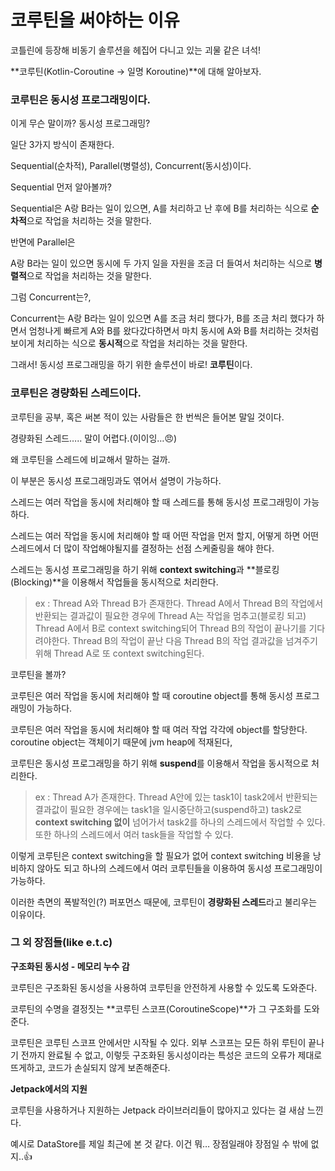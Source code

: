 # 코루틴을 써야하는 이유

코틀린에 등장해 비동기 솔루션을 헤집어 다니고 있는 괴물 같은 녀석!

**코루틴(Kotlin-Coroutine → 일명 Koroutine)**에 대해 알아보자.

### 코루틴은 동시성 프로그래밍이다.

이게 무슨 말이까? 동시성 프로그래밍?

일단 3가지 방식이 존재한다.

Sequential(순차적), Parallel(병렬성), Concurrent(동시성)이다.

Sequential 먼저 알아볼까?

Sequential은 A랑 B라는 일이 있으면, A를 처리하고 난 후에 B를 처리하는 식으로 **순차적**으로 작업을 처리하는 것을 말한다.

반면에 Parallel은

A랑 B라는 일이 있으면 동시에 두 가지 일을 자원을 조금 더 들여서 처리하는 식으로 **병렬적**으로 작업을 처리하는 것을 말한다.

그럼 Concurrent는?,

Concurrent는 A랑 B라는 일이 있으면 A를 조금 처리 했다가, B를 조금 처리 했다가 하면서 엄청나게 빠르게 A와 B를 왔다갔다하면서 마치 동시에 A와 B를 처리하는 것처럼 보이게 처리하는 식으로 **동시적**으로 작업을 처리하는 것을 말한다.

그래서! 동시성 프로그래밍을 하기 위한 솔루션이 바로! **코루틴**이다.

### 코루틴은 경량화된 스레드이다.

코루틴을 공부, 혹은 써본 적이 있는 사람들은 한 번씩은 들어본 말일 것이다.

경량화된 스레드….. 말이 어렵다.(이이잉…😠)

왜 코루틴을 스레드에 비교해서 말하는 걸까.

이 부분은 동시성 프로그래밍과도 엮어서 설명이 가능하다.

스레드는 여러 작업을 동시에 처리해야 할 때 스레드를 통해 동시성 프로그래밍이 가능하다.

스레드는 여러 작업을 동시에 처리해야 할 때 어떤 작업을 먼저 할지, 어떻게 하면 어떤 스레드에서 더 많이 작업해야될지를 결정하는 선점 스케줄링을 해야 한다.

스레드는 동시성 프로그래밍을 하기 위해 **context switching**과 **블로킹(Blocking)**을 이용해서 작업들을 동시적으로 처리한다.

> ex : Thread A와 Thread B가 존재한다. Thread A에서 Thread B의 작업에서 반환되는 결과값이 필요한 경우에 Thread A는 작업을 멈추고(블로킹 되고) Thread A에서 B로 context switching되어 Thread B의 작업이 끝나기를 기다려야한다. Thread B의 작업이 끝난 다음 Thread B의 작업 결과값을 넘겨주기 위해 Thread A로 또 context switching된다.

코루틴을 볼까?

코루틴은 여러 작업을 동시에 처리해야 할 때 coroutine object를 통해 동시성 프로그래밍이 가능하다.

코루틴은 여러 작업을 동시에 처리해야 할 때 여러 작업 각각에 object를 할당한다. coroutine object는 객체이기 때문에 jvm heap에 적재된다,

코루틴은 동시성 프로그래밍을 하기 위해 **suspend**를 이용해서 작업을 동시적으로 처리한다.

> ex : Thread A가 존재한다.  Thread A안에 있는 task1이 task2에서 반환되는 결과값이 필요한 경우에는 task1을 일시중단하고(suspend하고) task2로 **context switching 없이** 넘어가서 task2를 하나의 스레드에서 작업할 수 있다. 또한 하나의 스레드에서 여러 task들을 작업할 수 있다.

이렇게 코루틴은 context switching을 할 필요가 없어 context switching 비용을 낭비하지 않아도 되고 하나의 스레드에서 여러 코루틴들을 이용하여 동시성 프로그래밍이 가능하다.

이러한 측면의 폭발적인(?) 퍼포먼스 때문에, 코루틴이 **경량화된 스레드**라고 불리우는 이유이다.

### 그 외 장점들(like e.t.c)

**구조화된 동시성 - 메모리 누수 감**

코루틴은 구조화된 동시성을 사용하여 코루틴을 안전하게 사용할 수 있도록 도와준다.

코루틴의 수명을 결정짓는 **코루틴 스코프(CoroutineScope)**가 그 구조화를 도와준다.

코루틴은 코루틴 스코프 안에서만 시작될 수 있다. 외부 스코프는 모든 하위 루틴이 끝나기 전까지 완료될 수 없고, 이렇듯 구조화된 동시성이라는 특성은 코드의 오류가 제대로 뜨게하고, 코드가 손실되지 않게 보존해준다.

**Jetpack에서의 지원**

코루틴을 사용하거나 지원하는 Jetpack 라이브러리들이 많아지고 있다는 걸 새삼 느낀다.

예시로 DataStore를 제일 최근에 본 것 같다. 이건 뭐… 장점일래야 장점일 수 밖에 없지..👍